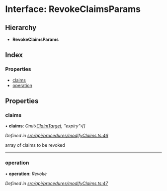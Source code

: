 # Interface: RevokeClaimsParams

## Hierarchy

* **RevokeClaimsParams**

## Index

### Properties

* [claims](revokeclaimsparams.md#claims)
* [operation](revokeclaimsparams.md#operation)

## Properties

###  claims

• **claims**: *Omit‹[ClaimTarget](claimtarget.md), "expiry"›[]*

*Defined in [src/api/procedures/modifyClaims.ts:46](https://github.com/PolymeshAssociation/polymesh-sdk/blob/46845947/src/api/procedures/modifyClaims.ts#L46)*

array of claims to be revoked

___

###  operation

• **operation**: *Revoke*

*Defined in [src/api/procedures/modifyClaims.ts:47](https://github.com/PolymeshAssociation/polymesh-sdk/blob/46845947/src/api/procedures/modifyClaims.ts#L47)*

